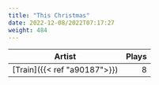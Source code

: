 ```yaml
---
title: "This Christmas"
date: 2022-12-08/2022T07:17:27
weight: 484
---
```




 Artist | Plays 
----- | -----:
[Train]({{< ref "a90187">}}) | 8
